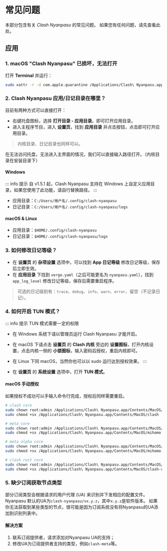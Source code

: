 # 常见问题

本部分包含有关 _Clash Nyanpasu_ 的常见问题。
如果您有任何问题，请先查看此处。

## 应用

### 1. macOS "Clash Nyanpasu" 已损坏，无法打开

打开 **Terminal** 并运行：

```bash
sudo xattr -r -d com.apple.quarantine /Applications/Clash\ Nyanpasu.app
```

### 2. Clash Nyanpasu 应用/日记目录在哪里？

目前有两种方式可以直接打开：

- 右键托盘图标，选择 **打开目录 - 应用目录**。即可打开应用目录。
- 进入主程序节目，进入 **设置页**，找到 **应用目录** 并点击按钮，点击即可打开应用目录。

> 内核目录、日记目录也同样可以。

在无法访问托盘，无法进入主界面的情况，我们可以直接输入路径打开。（内核目录在安装目录下）

#### Windows

::: info 提示
自 v1.5.1 起，Clash Nyanpasu 支持在 Windows 上自定义应用目录，如果您使用了此功能，请自行替换路径。
:::

- 应用目录：`C:/Users/用户名/.config/clash-nyanpasu`
- 日记目录：`C:/Users/用户名/.config/clash-nyanpasu/logs`

#### macOS & Linux

- 应用目录：`$HOME/.config/clash-nyanpasu`
- 日记目录：`$HOME/.config/clash-nyanpasu/logs`

### 3. 如何修改日记等级？

- 在 **设置页** 的 **杂项设置** 选项中，可以找到 **App 日记等级** 修改日记等级，保存后立即生效。
- 在 **应用目录** 下找到 `verge.yaml`（之后可能更名为 `nyanpasu.yaml`），找到 `app_log_level` 修改日记等级，保存后需要重启程序。

> 可选的日记级别有：`trace`、`debug`、`info`、`warn`、`error`、留空（不记录日记）。

### 4. 如何开启 TUN 模式？

::: info 提示
TUN 模式需要一定的权限

- 在 Windows 系统下请以管理员运行 Clash Nyanpasu 才能开启。
- 在 macOS 下请点击 **设置页** 的 **Clash 内核** 旁边的 **设置图标**，打开内核设置，点击内核一侧的 **小锁图标**，输入密码后授权，重启内核即可。
- 在 Linux 下同 macOS，当然你也可以以 sudo 运行达到授权效果。
  :::

- 在 **设置页** 的 **系统设置** 选项中，打开 **TUN 模式**。

#### macOS 手动授权

如果授权不成功可以手输入命令行完成，授权后同样需要重启。

```bash
# clash core
sudo chown root:admin /Applications/Clash\ Nyanpasu.app/Contents/MacOS/clash
sudo chmod +sx /Applications/Clash\ Nyanpasu.app/Contents/MacOS/clash

# meta core
sudo chown root:admin /Applications/Clash\ Nyanpasu.app/Contents/MacOS/mihomo
sudo chmod +sx /Applications/Clash\ Nyanpasu.app/Contents/MacOS/mihomo

# meta alpha core
sudo chown root:admin /Applications/Clash\ Nyanpasu.app/Contents/MacOS/mihomo-alpha
sudo chmod +sx /Applications/Clash\ Nyanpasu.app/Contents/MacOS/mihomo-alpha

# clash rust core
sudo chown root:admin /Applications/Clash\ Nyanpasu.app/Contents/MacOS/clash-rs
sudo chmod +sx /Applications/Clash\ Nyanpasu.app/Contents/MacOS/clash-rs
```

### 5. 缺少订阅获取节点类型

部分订阅类型会根据请求的用户代理 (UA) 来识别并下发相应的配置文件。Nyanpasu 默认的UA为`clash-nyanpasu/vx.y.z`，其中`x.y.z`是软件版本。
如果你无法获取到某些类型的节点，很可能是因为订阅系统没有将Nyanpasu的UA添加到识别列表中。

#### 解决方案

1. 联系订阅提供者，请求添加对Nyanpasu UA的支持；
2. 修改UA为订阅提供者支持的类型，例如`clash-meta`等。
